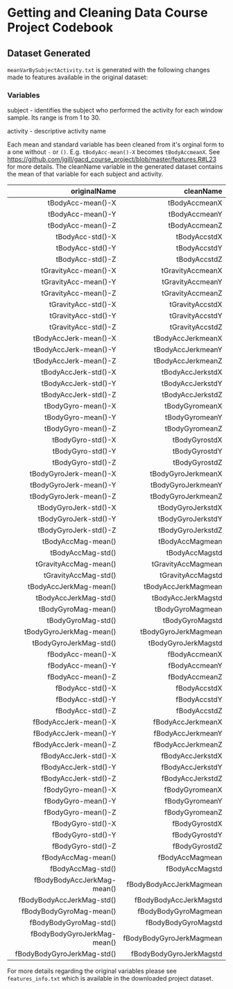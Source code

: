 # Getting and Cleaning Data Course Project Codebook

## Dataset Generated
`meanVarBySubjectActivity.txt` is generated with the following changes
made to features available in the original dataset:

### Variables
subject - identifies the subject who performed the activity for each window sample. Its range is from 1 to 30.

activity - descriptive activity name

Each mean and standard variable has been cleaned from it's orginal form to a one without `-` or `()`. E.g.
`tBodyAcc-mean()-X` becomes `tBodyAccmeanX`. See https://github.com/jgill/gacd_course_project/blob/master/features.R#L23 for more details. The cleanName variable in the generated dataset contains the mean of that variable for each subject and activity.

| originalName              |   cleanName            |
|--------------------------:|-----------------------:|
| tBodyAcc-mean()-X            | tBodyAccmeanX |
| tBodyAcc-mean()-Y            | tBodyAccmeanY |
| tBodyAcc-mean()-Z            | tBodyAccmeanZ |
| tBodyAcc-std()-X             | tBodyAccstdX |
| tBodyAcc-std()-Y             | tBodyAccstdY |
| tBodyAcc-std()-Z             | tBodyAccstdZ |
| tGravityAcc-mean()-X         | tGravityAccmeanX |
| tGravityAcc-mean()-Y         | tGravityAccmeanY |
| tGravityAcc-mean()-Z         | tGravityAccmeanZ |
| tGravityAcc-std()-X          | tGravityAccstdX |
| tGravityAcc-std()-Y          | tGravityAccstdY |
| tGravityAcc-std()-Z          | tGravityAccstdZ |
| tBodyAccJerk-mean()-X        | tBodyAccJerkmeanX |
| tBodyAccJerk-mean()-Y        | tBodyAccJerkmeanY |
| tBodyAccJerk-mean()-Z        | tBodyAccJerkmeanZ |
| tBodyAccJerk-std()-X         | tBodyAccJerkstdX |
| tBodyAccJerk-std()-Y         | tBodyAccJerkstdY |
| tBodyAccJerk-std()-Z         | tBodyAccJerkstdZ |
| tBodyGyro-mean()-X           | tBodyGyromeanX |
| tBodyGyro-mean()-Y           | tBodyGyromeanY |
| tBodyGyro-mean()-Z           | tBodyGyromeanZ |
| tBodyGyro-std()-X            | tBodyGyrostdX |
| tBodyGyro-std()-Y            | tBodyGyrostdY |
| tBodyGyro-std()-Z            | tBodyGyrostdZ |
| tBodyGyroJerk-mean()-X       | tBodyGyroJerkmeanX |
| tBodyGyroJerk-mean()-Y       | tBodyGyroJerkmeanY |
| tBodyGyroJerk-mean()-Z       | tBodyGyroJerkmeanZ |
| tBodyGyroJerk-std()-X        | tBodyGyroJerkstdX |
| tBodyGyroJerk-std()-Y        | tBodyGyroJerkstdY |
| tBodyGyroJerk-std()-Z        | tBodyGyroJerkstdZ |
| tBodyAccMag-mean()          | tBodyAccMagmean |
| tBodyAccMag-std()           | tBodyAccMagstd |
| tGravityAccMag-mean()       | tGravityAccMagmean |
| tGravityAccMag-std()        | tGravityAccMagstd |
| tBodyAccJerkMag-mean()      | tBodyAccJerkMagmean |
| tBodyAccJerkMag-std()       | tBodyAccJerkMagstd |
| tBodyGyroMag-mean()         | tBodyGyroMagmean |
| tBodyGyroMag-std()          | tBodyGyroMagstd |
| tBodyGyroJerkMag-mean()     | tBodyGyroJerkMagmean |
| tBodyGyroJerkMag-std()      | tBodyGyroJerkMagstd |
| fBodyAcc-mean()-X            | fBodyAccmeanX |
| fBodyAcc-mean()-Y            | fBodyAccmeanY |
| fBodyAcc-mean()-Z            | fBodyAccmeanZ |
| fBodyAcc-std()-X             | fBodyAccstdX |
| fBodyAcc-std()-Y             | fBodyAccstdY |
| fBodyAcc-std()-Z             | fBodyAccstdZ |
| fBodyAccJerk-mean()-X        | fBodyAccJerkmeanX |
| fBodyAccJerk-mean()-Y        | fBodyAccJerkmeanY |
| fBodyAccJerk-mean()-Z        | fBodyAccJerkmeanZ |
| fBodyAccJerk-std()-X         | fBodyAccJerkstdX |
| fBodyAccJerk-std()-Y         | fBodyAccJerkstdY |
| fBodyAccJerk-std()-Z         | fBodyAccJerkstdZ |
| fBodyGyro-mean()-X           | fBodyGyromeanX |
| fBodyGyro-mean()-Y           | fBodyGyromeanY |
| fBodyGyro-mean()-Z           | fBodyGyromeanZ |
| fBodyGyro-std()-X            | fBodyGyrostdX |
| fBodyGyro-std()-Y            | fBodyGyrostdY |
| fBodyGyro-std()-Z            | fBodyGyrostdZ |
| fBodyAccMag-mean()          | fBodyAccMagmean |
| fBodyAccMag-std()           | fBodyAccMagstd |
| fBodyBodyAccJerkMag-mean()  | fBodyBodyAccJerkMagmean |
| fBodyBodyAccJerkMag-std()   | fBodyBodyAccJerkMagstd |
| fBodyBodyGyroMag-mean()     | fBodyBodyGyroMagmean |
| fBodyBodyGyroMag-std()      | fBodyBodyGyroMagstd |
| fBodyBodyGyroJerkMag-mean() | fBodyBodyGyroJerkMagmean |
| fBodyBodyGyroJerkMag-std()  | fBodyBodyGyroJerkMagstd |

For more details regarding the original variables please see `features_info.txt` which is available in the downloaded project dataset.
